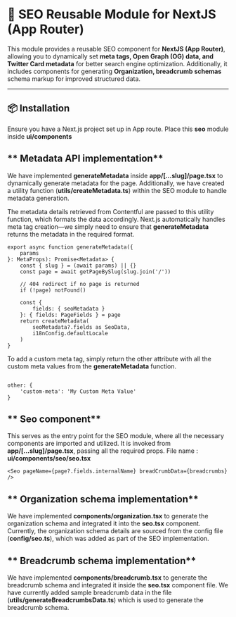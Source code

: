 # 🚀 SEO Reusable Module for NextJS (App Router)

This module provides a reusable SEO component for **NextJS (App Router)**,
allowing you to dynamically set **meta tags, Open Graph (OG) data, and Twitter Card metadata** for better search
engine optimization.
Additionally, it includes components for generating **Organization, breadcrumb schemas** schema markup for
improved structured data.

---

## **📦 Installation**

Ensure you have a Next.js project set up in App route. Place this **seo** module inside **ui/components**

## ** Metadata API implementation**

We have implemented **generateMetadata** inside **app/[...slug]/page.tsx** to dynamically generate metadata for the page.
Additionally, we have created a utility function (**utils/createMetadata.ts**) within the SEO module to handle metadata generation.

The metadata details retrieved from Contentful are passed to this utility function, which formats the data accordingly.
Next.js automatically handles meta tag creation—we simply need to ensure that **generateMetadata** returns the metadata
in the required format.

```tsx
export async function generateMetadata({
    params
}: MetaProps): Promise<Metadata> {
    const { slug } = (await params) || {}
    const page = await getPageBySlug(slug.join('/'))

    // 404 redirect if no page is returned
    if (!page) notFound()

    const {
        fields: { seoMetadata }
    }: { fields: PageFields } = page
    return createMetadata(
        seoMetadata?.fields as SeoData,
        i18nConfig.defaultLocale
    )
}
```

To add a custom meta tag, simply return the other attribute with all the custom meta values from the **generateMetadata** function.

```tsx

other: {
    'custom-meta': 'My Custom Meta Value'
}

```

## ** Seo component**

This serves as the entry point for the SEO module, where all the necessary components are imported and utilized. It is invoked from **app/[...slug]/page.tsx**, passing all the required props.
File name : **ui/components/seo/seo.tsx**

```tsx
<Seo pageName={page?.fields.internalName} breadCrumbData={breadcrumbs} />
```

## ** Organization schema implementation**

We have implemented **components/organization.tsx** to generate the organization schema and integrated it into the **seo.tsx** component.
Currently, the organization schema details are sourced from the config file (**config/seo.ts**), which was added as part of the SEO implementation.

## ** Breadcrumb schema implementation**

We have implemented **components/breadcrumb.tsx** to generate the breadcrumb schema and integrated it inside the **seo.tsx** component file.
We have currently added sample breadcrumb data in the file (**utils/generateBreadcrumbsData.ts**) which is used to generate the breadcrumb schema.
